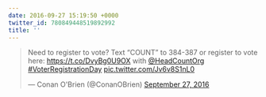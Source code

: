 ```yaml
---
date: 2016-09-27 15:19:50 +0000
twitter_id: 780849448519892992
title: ''
---
```


<blockquote class="twitter-tweet"><p lang="en" dir="ltr">Need to register to vote? Text “COUNT” to 384-387 or register to vote here: <a href="https://t.co/DvyBg0U9OX">https://t.co/DvyBg0U9OX</a> with <a href="https://twitter.com/HeadCountOrg?ref_src=twsrc%5Etfw">@HeadCountOrg</a> <a href="https://twitter.com/hashtag/VoterRegistrationDay?src=hash&amp;ref_src=twsrc%5Etfw">#VoterRegistrationDay</a> <a href="https://t.co/Jv6v8S1nL0">pic.twitter.com/Jv6v8S1nL0</a></p>&mdash; Conan O&#39;Brien (@ConanOBrien) <a href="https://twitter.com/ConanOBrien/status/780848832531738624?ref_src=twsrc%5Etfw">September 27, 2016</a></blockquote>
<script async src="https://platform.twitter.com/widgets.js" charset="utf-8"></script>
